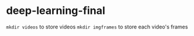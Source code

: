 # deep-learning-final

`mkdir videos` to store videos 
`mkdir imgframes` to store each video's frames
